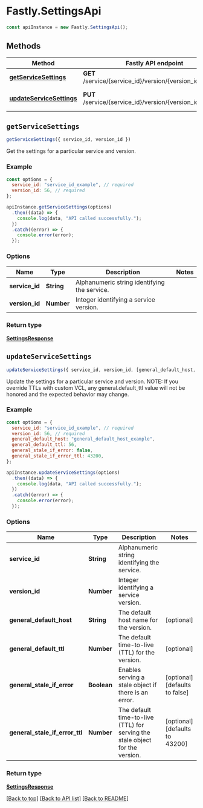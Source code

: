 # Fastly.SettingsApi

```javascript
const apiInstance = new Fastly.SettingsApi();
```
## Methods

Method | Fastly API endpoint | Description
------------- | ------------- | -------------
[**getServiceSettings**](SettingsApi.md#getServiceSettings) | **GET** /service/{service_id}/version/{version_id}/settings | Get service settings
[**updateServiceSettings**](SettingsApi.md#updateServiceSettings) | **PUT** /service/{service_id}/version/{version_id}/settings | Update service settings


## `getServiceSettings`

```javascript
getServiceSettings({ service_id, version_id })
```

Get the settings for a particular service and version.

### Example

```javascript
const options = {
  service_id: "service_id_example", // required
  version_id: 56, // required
};

apiInstance.getServiceSettings(options)
  .then((data) => {
    console.log(data, "API called successfully.");
  })
  .catch((error) => {
    console.error(error);
  });
```

### Options

Name | Type | Description  | Notes
------------- | ------------- | ------------- | -------------
**service_id** | **String** | Alphanumeric string identifying the service. |
**version_id** | **Number** | Integer identifying a service version. |

### Return type

[**SettingsResponse**](SettingsResponse.md)


## `updateServiceSettings`

```javascript
updateServiceSettings({ service_id, version_id, [general_default_host, ][general_default_ttl, ][general_stale_if_error, ][general_stale_if_error_ttl] })
```

Update the settings for a particular service and version. NOTE: If you override TTLs with custom VCL, any general.default_ttl value will not be honored and the expected behavior may change. 

### Example

```javascript
const options = {
  service_id: "service_id_example", // required
  version_id: 56, // required
  general_default_host: "general_default_host_example",
  general_default_ttl: 56,
  general_stale_if_error: false,
  general_stale_if_error_ttl: 43200,
};

apiInstance.updateServiceSettings(options)
  .then((data) => {
    console.log(data, "API called successfully.");
  })
  .catch((error) => {
    console.error(error);
  });
```

### Options

Name | Type | Description  | Notes
------------- | ------------- | ------------- | -------------
**service_id** | **String** | Alphanumeric string identifying the service. |
**version_id** | **Number** | Integer identifying a service version. |
**general_default_host** | **String** | The default host name for the version. | [optional]
**general_default_ttl** | **Number** | The default time-to-live (TTL) for the version. | [optional]
**general_stale_if_error** | **Boolean** | Enables serving a stale object if there is an error. | [optional] [defaults to false]
**general_stale_if_error_ttl** | **Number** | The default time-to-live (TTL) for serving the stale object for the version. | [optional] [defaults to 43200]

### Return type

[**SettingsResponse**](SettingsResponse.md)


[[Back to top]](#) [[Back to API list]](../../README.md#endpoints)
[[Back to README]](../../README.md)
